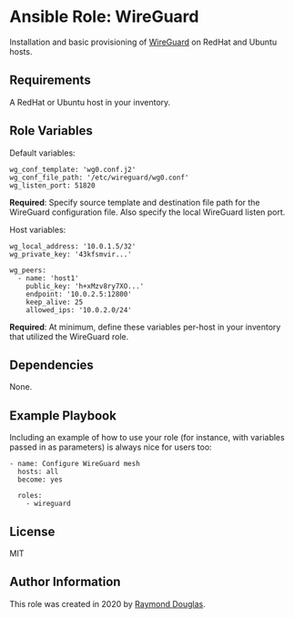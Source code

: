 Ansible Role: WireGuard
=========

Installation and basic provisioning of [WireGuard](https://www.wireguard.com) on RedHat and Ubuntu hosts.

Requirements
------------

A RedHat or Ubuntu host in your inventory.

Role Variables
--------------

Default variables:
```
wg_conf_template: 'wg0.conf.j2'
wg_conf_file_path: '/etc/wireguard/wg0.conf'
wg_listen_port: 51820
```
**Required**: Specify source template and destination file path for the WireGuard configuration file. Also specify the local WireGuard listen port.

Host variables:
```
wg_local_address: '10.0.1.5/32'
wg_private_key: '43kfsmvir...'

wg_peers:
  - name: 'host1'
    public_key: 'h+xMzv8ry7XO...'
    endpoint: '10.0.2.5:12800'
    keep_alive: 25
    allowed_ips: '10.0.2.0/24'
```
**Required**: At minimum, define these variables per-host in your inventory that utilized the WireGuard role.


Dependencies
------------

None.

Example Playbook
----------------

Including an example of how to use your role (for instance, with variables passed in as parameters) is always nice for users too:
```
- name: Configure WireGuard mesh
  hosts: all
  become: yes

  roles:
    - wireguard
```

License
-------

MIT

Author Information
------------------

This role was created in 2020 by [Raymond Douglas](https://rymnd.org).
